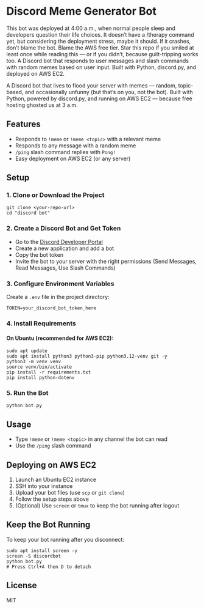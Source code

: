 # Discord Meme Generator Bot
This bot was deployed at 4:00 a.m., when normal people sleep and developers question their life choices. It doesn’t have a /therapy command yet, but considering the deployment stress, maybe it should. If it crashes, don’t blame the bot. Blame the AWS free tier. Star this repo if you smiled at least once while reading this — or if you didn’t, because guilt-tripping works too. A Discord bot that responds to user messages and slash commands with random memes based on user input. Built with Python, discord.py, and deployed on AWS EC2.

A Discord bot that lives to flood your server with memes — random, topic-based, and occasionally unfunny (but that’s on you, not the bot).
Built with Python, powered by discord.py, and running on AWS EC2 — because free hosting ghosted us at 3 a.m.
## Features
- Responds to `!meme` or `!meme <topic>` with a relevant meme
- Responds to any message with a random meme
- `/ping` slash command replies with `Pong!`
- Easy deployment on AWS EC2 (or any server)

## Setup

### 1. Clone or Download the Project
```
git clone <your-repo-url>
cd "discord bot"
```

### 2. Create a Discord Bot and Get Token
- Go to the [Discord Developer Portal](https://discord.com/developers/applications)
- Create a new application and add a bot
- Copy the bot token
- Invite the bot to your server with the right permissions (Send Messages, Read Messages, Use Slash Commands)

### 3. Configure Environment Variables
Create a `.env` file in the project directory:
```
TOKEN=your_discord_bot_token_here
```

### 4. Install Requirements
#### On Ubuntu (recommended for AWS EC2):
```
sudo apt update
sudo apt install python3 python3-pip python3.12-venv git -y
python3 -m venv venv
source venv/bin/activate
pip install -r requirements.txt
pip install python-dotenv
```

### 5. Run the Bot
```
python bot.py
```

## Usage
- Type `!meme` or `!meme <topic>` in any channel the bot can read
- Use the `/ping` slash command

## Deploying on AWS EC2
1. Launch an Ubuntu EC2 instance
2. SSH into your instance
3. Upload your bot files (use `scp` or `git clone`)
4. Follow the setup steps above
5. (Optional) Use `screen` or `tmux` to keep the bot running after logout

## Keep the Bot Running
To keep your bot running after you disconnect:
```
sudo apt install screen -y
screen -S discordbot
python bot.py
# Press Ctrl+A then D to detach
```

## License
MIT
